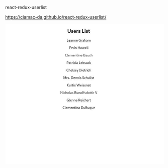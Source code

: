 
react-redux-userlist

https://ciamac-da.github.io/react-redux-userlist/

![](readmeImage/userlist.jpg)
